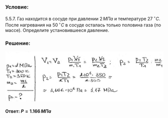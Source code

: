 ###  Условие:

$5.5.7.$ Газ находится в сосуде при давлении $2 \,МПа$ и температуре $27 \,^{\circ}C$. После нагревания на $50 \,^{\circ}C$ в сосуде осталась только половина газа (по массе). Определите установившееся давление.

###  Решение:

![|640x204, 67%](../../img/5.5.7/1.jpg)

#### Ответ: $P = 1.166 \,МПа$